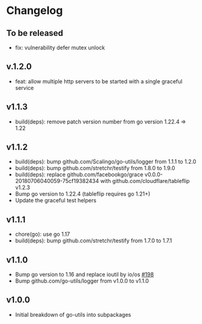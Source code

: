 # Changelog

## To be released

* fix: vulnerability defer mutex unlock

## v.1.2.0

* feat: allow multiple http servers to be started with a single graceful service

## v1.1.3

* build(deps): remove patch version number from go version 1.22.4 => 1.22

## v1.1.2

* build(deps): bump github.com/Scalingo/go-utils/logger from 1.1.1 to 1.2.0
* build(deps): bump github.com/stretchr/testify from 1.8.0 to 1.9.0
* build(deps): replace github.com/facebookgo/grace v0.0.0-20180706040059-75cf19382434 with github.com/cloudflare/tableflip v1.2.3
* Bump go version to 1.22.4 (tableflip requires go 1.21+)
* Update the graceful test helpers 

## v1.1.1

* chore(go): use go 1.17
* build(deps): bump github.com/stretchr/testify from 1.7.0 to 1.7.1

## v1.1.0

* Bump go version to 1.16 and replace ioutil by io/os [#198](https://github.com/Scalingo/go-utils/pull/198)
* Bump github.com/go-utils/logger from v1.0.0 to v1.1.0

## v1.0.0

* Initial breakdown of go-utils into subpackages

